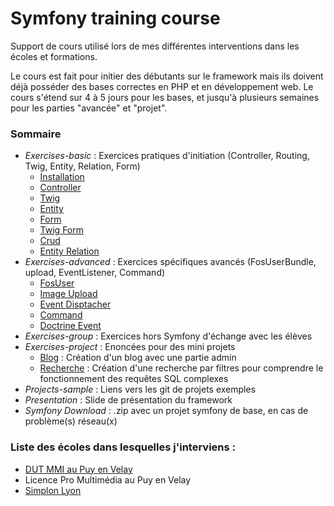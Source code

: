 # Symfony training course

Support de cours utilisé lors de mes différentes interventions dans les écoles et formations. 

Le cours est fait pour initier des débutants sur le framework mais ils doivent déjà posséder des bases correctes en PHP 
et en développement web. Le cours s'étend sur 4 à 5 jours pour les bases, et jusqu'à plusieurs semaines pour les parties "avancée" et "projet".

### Sommaire
  - *Exercises-basic* : Exercices pratiques d'initiation (Controller, Routing, Twig, Entity, Relation, Form)
    - [Installation](./exercises-basic/00-exercise-installation.md)     
    - [Controller](./exercises-basic/01-exercise-controller.md)     
    - [Twig](./exercises-basic/02-exercise-twig.md)     
    - [Entity](./exercises-basic/03-exercise-entity.md)     
    - [Form](./exercises-basic/04-exercise-form.md)     
    - [Twig Form](./exercises-basic/05-exercise-twig-form.md)     
    - [Crud](./exercises-basic/06-exercise-crud.md)     
    - [Entity Relation](./exercises-basic/07-exercise-entity-relations.md)     
  - *Exercises-advanced* : Exercices spécifiques avancés (FosUserBundle, upload, EventListener, Command)
    - [FosUser](./exercises-advanced/01-fos-user.md)
    - [Image Upload](./exercises-advanced/02-image-upload.md)
    - [Event Disptacher](./exercises-advanced/03-event-dispatcher.md)
    - [Command](./exercises-advanced/04-command.md)
    - [Doctrine Event](./exercises-advanced/05-event-doctrine.md)
  - *Exercises-group* : Exercices hors Symfony d'échange avec les élèves
  - *Exercises-project* : Enoncées pour des mini projets 
    - [Blog](./exercises-project/blog) : Création d'un blog avec une partie admin
    - [Recherche](./exercises-project/search) : Création d'une recherche par filtres pour comprendre le fonctionnement des requêtes SQL complexes 
  - *Projects-sample* : Liens vers les git de projets exemples
  - *Presentation* : Slide de présentation du framework
  - *Symfony Download* : .zip avec un projet symfony de base, en cas de problème(s) réseau(x)
  

### Liste des écoles dans lesquelles j'interviens :
- [DUT MMI au Puy en Velay](http://mmi-lepuy.fr/)
- Licence Pro Multimédia au Puy en Velay
- [Simplon Lyon](http://lyon.simplon.co/)

